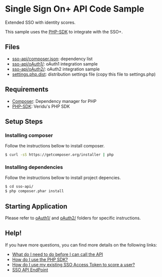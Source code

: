 # Single Sign On+ API Code Sample
Extended SSO with identity scores.

This sample uses the [PHP-SDK](https://github.com/veridu/veridu-php) to integrate with the SSO+.

## Files
 * [sso-api/composer.json](composer.json): dependency list
 * [sso-api/oAuth1/](oAuth1/): oAuth1 integration sample
 * [sso-api/oAuth2/](oAuth2/): oAuth2 integration sample
 * [settings.php.dist](../settings.php.dist): distribution settings file (copy this file to settings.php)

## Requirements
 * [Composer](https://getcomposer.org/): Dependency manager for PHP
 * [PHP-SDK](https://github.com/veridu/veridu-php): Veridu's PHP SDK

## Setup Steps

### Installing composer
Follow the instructions bellow to install composer.
```bash
$ curl -sS https://getcomposer.org/installer | php
```

### Installing dependencies
Follow the instructions bellow to install project depencies.
```bash
$ cd sso-api/
$ php composer.phar install
```

## Starting Application
Please refer to [oAuth1/](oAuth1/) and [oAuth2/](oAuth2/) folders for specific instructions.

## Help!
If you have more questions, you can find more details on the following links:
 * [What do I need to do before I can call the API](https://veridu.com/wiki/What_do_I_need_to_do_before_I_can_call_the_API)
 * [How do I use the PHP SDK?](https://veridu.com/wiki/How_do_I_use_the_PHP_SDK%3F)
 * [How do I use my existing SSO Access Token to score a user?](https://veridu.com/wiki/How_do_I_use_my_existing_SSO_Access_Token_to_score_a_user%3F)
 * [SSO API EndPoint](https://veridu.com/wiki/SSO_Resource)

